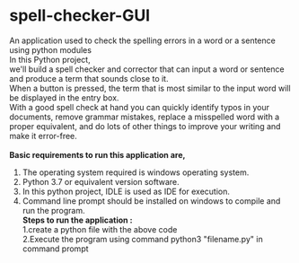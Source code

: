 # spell-checker-GUI
 An application used to check the spelling errors in a word or a sentence using python modules<br>
 In this Python project, <br> we'll build a spell checker and corrector that can input a word or sentence  and produce a term that sounds close to it. <br>When a button is pressed, the term that is most similar to the input word will be displayed in the entry box.<br>
With a good spell check at hand you can quickly identify typos in your documents, remove grammar mistakes, replace a misspelled word with a proper equivalent, and do lots of other things to improve your writing and make it error-free. <br> <br>
<b>Basic requirements to run this application are,</b> <br>
1.	The operating system required is windows operating system.<br>
2.	Python 3.7 or equivalent version software.<br>
3.	In this python project, IDLE is used as IDE for execution.<br>
4.	Command line prompt should be installed on windows to compile and run the program.<br><b>Steps to run the application :<br> </b>
1.create a python file with the above code <br>
2.Execute the program using command python3 "filename.py" in command prompt



